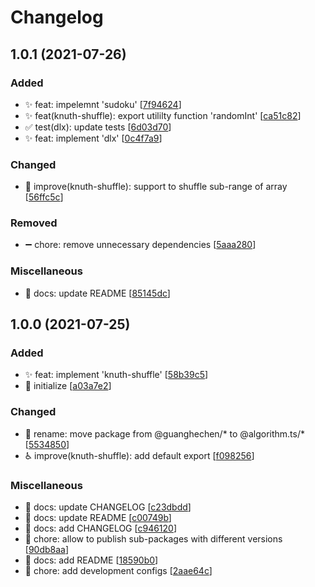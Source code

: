 # Changelog

<a name="1.0.1"></a>
## 1.0.1 (2021-07-26)

### Added

- ✨ feat: impelemnt &#x27;sudoku&#x27; [[7f94624](https://github.com/guanghechen/algorithm.ts/commit/7f94624cb3cc5feb49921da16e060514cbf0806a)]
- ✨ feat(knuth-shuffle): export utililty function &#x27;randomInt&#x27; [[ca51c82](https://github.com/guanghechen/algorithm.ts/commit/ca51c82c09344f92fde32c1ed7d2a1ea719bfab4)]
- ✅ test(dlx): update tests [[6d03d70](https://github.com/guanghechen/algorithm.ts/commit/6d03d704ab60f66f76b67dce901e94a0d3e25b7b)]
- ✨ feat: implement &#x27;dlx&#x27; [[0c4f7a9](https://github.com/guanghechen/algorithm.ts/commit/0c4f7a9c130e3c4e4b9f13e4cb8b1151c034e2a2)]

### Changed

- 🎨 improve(knuth-shuffle): support to shuffle sub-range of array [[56ffc5c](https://github.com/guanghechen/algorithm.ts/commit/56ffc5c0de833b1e3f5be2b23be53e9bd6cb3d08)]

### Removed

- ➖ chore: remove unnecessary dependencies [[5aaa280](https://github.com/guanghechen/algorithm.ts/commit/5aaa2803e73282c5b7355312043eda71fe9f828d)]

### Miscellaneous

- 📝 docs: update README [[85145dc](https://github.com/guanghechen/algorithm.ts/commit/85145dc876eb48834330197f45ff206ff402ac72)]


<a name="1.0.0"></a>
## 1.0.0 (2021-07-25)

### Added

- ✨ feat: implement &#x27;knuth-shuffle&#x27; [[58b39c5](https://github.com/guanghechen/algorithm.ts/commit/58b39c5baa34f2ce38908d192ad3f5291920adaf)]
- 🎉 initialize [[a03a7e2](https://github.com/guanghechen/algorithm.ts/commit/a03a7e2dbcf85ad794c16c25d64ff71fcfca87b3)]

### Changed

- 🚚 rename: move package from @guanghechen/* to @algorithm.ts/* [[5534850](https://github.com/guanghechen/algorithm.ts/commit/5534850405fccf423a203786858695ad828cefe8)]
- ♿ improve(knuth-shuffle): add default export [[f098256](https://github.com/guanghechen/algorithm.ts/commit/f09825685e381e2196031dda7bf0257700848306)]

### Miscellaneous

- 📝 docs: update CHANGELOG [[c23dbdd](https://github.com/guanghechen/algorithm.ts/commit/c23dbddd2ac429ac370581671a07f0f798bb07d9)]
- 📝 docs: update README [[c00749b](https://github.com/guanghechen/algorithm.ts/commit/c00749bc24ff7293ac46136758dd265a62d2366d)]
- 📝 docs: add CHANGELOG [[c946120](https://github.com/guanghechen/algorithm.ts/commit/c946120cc8620ec19de1456730f17b1d7f97341b)]
- 🔨 chore: allow to publish sub-packages with different versions [[90db8aa](https://github.com/guanghechen/algorithm.ts/commit/90db8aa4c6b728484f287007c4cbdc0a3be71b34)]
- 📝 docs: add README [[18590b0](https://github.com/guanghechen/algorithm.ts/commit/18590b0c0d64aca543608681f24276101d578691)]
- 🔨 chore: add development configs [[2aae64c](https://github.com/guanghechen/algorithm.ts/commit/2aae64c2f5c9e6600ae0815a14e296478f3ac427)]
